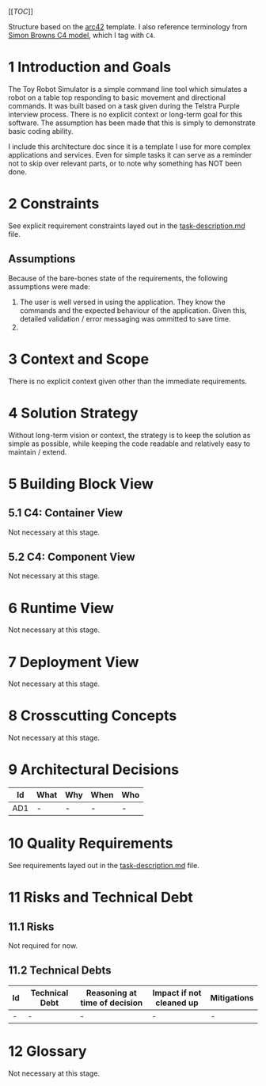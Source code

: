 [[_TOC_]]

Structure based on the [arc42](https://arc42.org/overview/) template.
I also reference terminology from [Simon Browns C4 model](https://c4model.com/), which I tag with `C4`.

# 1 Introduction and Goals

The Toy Robot Simulator is a simple command line tool which simulates a robot on a table top responding to basic movement and directional commands. It was built based on a task given during the Telstra Purple interview process.
There is no explicit context or long-term goal for this software. The assumption has been made that this is simply to demonstrate basic coding ability.

I include this architecture doc since it is a template I use for more complex applications and services. Even for simple tasks it can serve as a reminder not to skip over relevant parts, or to note why something has NOT been done.

# 2 Constraints

See explicit requirement constraints layed out in the [task-description.md](./task-description.md) file.

## Assumptions
Because of the bare-bones state of the requirements, the following assumptions were made:

1. The user is well versed in using the application. They know the commands and the expected behaviour of the application. Given this, detailed validation / error messaging was ommitted to save time.
2. 

# 3 Context and Scope

There is no explicit context given other than the immediate requirements.

# 4 Solution Strategy

Without long-term vision or context, the strategy is to keep the solution as simple as possible, while keeping the code readable and relatively easy to maintain / extend.

# 5 Building Block View

## 5.1 C4: Container View

Not necessary at this stage.

## 5.2 C4: Component View

Not necessary at this stage.

# 6 Runtime View

Not necessary at this stage.

# 7 Deployment View

Not necessary at this stage.

# 8 Crosscutting Concepts

Not necessary at this stage.

# 9 Architectural Decisions

| Id  | What                                            | Why                                                                                                                              | When       | Who         |
| --- | ----------------------------------------------- | -------------------------------------------------------------------------------------------------------------------------------- | ---------- | ----------- |
| AD1 | - | - | - | - |

# 10 Quality Requirements
See requirements layed out in the [task-description.md](./task-description.md) file.

# 11 Risks and Technical Debt

## 11.1 Risks
Not required for now.

## 11.2 Technical Debts

| Id  | Technical Debt | Reasoning at time of decision | Impact if not cleaned up | Mitigations |
| --- | -------------- | ----------------------------- | ------------------------ | ----------- |
| -   | -              | -                             | -                        | -           |

# 12 Glossary

Not necessary at this stage.